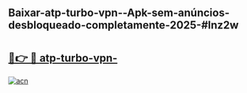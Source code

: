 ## Baixar-atp-turbo-vpn--Apk-sem-anúncios-desbloqueado-completamente-2025-#lnz2w

# <h2><a href="https://ainizakaria.my?title=atp-turbo-vpn-&ref=20M">🔗👉 🔴 atp-turbo-vpn-</a></h2>

[![acn](https://github.com/user-attachments/assets/0f9c940e-d8b0-45ae-aac7-cd30a18b3e1c)](https://ainizakaria.my?title=atp-turbo-vpn-&ref=20M)

